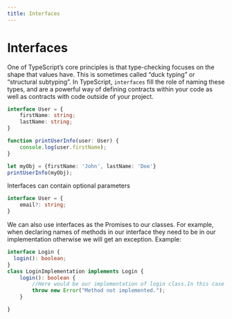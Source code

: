 ```yaml
---
title: Interfaces
---
```


# Interfaces

One of TypeScript’s core principles is that type-checking focuses on the shape that values have. This is sometimes called “duck typing” or “structural subtyping”. In TypeScript, `interfaces` fill the role of naming these types, and are a powerful way of defining contracts within your code as well as contracts with code outside of your project.

```typescript
interface User = {
    firstName: string;
    lastName: string;
}

function printUserInfo(user: User) {
    console.log(user.firstName);
}

let myObj = {firstName: 'John', lastName: 'Doe'}
printUserInfo(myObj);
```

Interfaces can contain optional parameters

```typescript
interface User = {
    email?: string;
}
```

We can also use interfaces as the Promises to our classes.  For example, when declaring names of methods in our interface they need to be in our implementation otherwise we will get an exception.
Example:
```typescript
interface Login {
  login(): boolean;
}
class LoginImplementation implements Login {
    login(): boolean {
        //Here would be our implementation of login class.In this case it returns an Error.
        throw new Error("Method not implemented.");
    }

}
```
